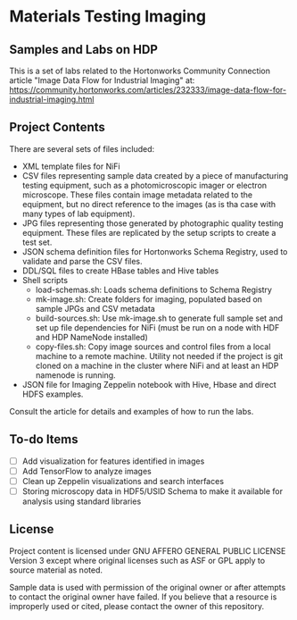 # Materials Testing Imaging
## Samples and Labs on HDP

This is a set of labs related to the Hortonworks Community Connection article "Image Data Flow for Industrial Imaging" at: https://community.hortonworks.com/articles/232333/image-data-flow-for-industrial-imaging.html

## Project Contents
There are several sets of files included:
* XML template files for NiFi
* CSV files representing sample data created by a piece of manufacturing testing equipment, such as a photomicroscopic imager or electron microscope. These files contain image metadata related to the equipment, but no direct reference to the images (as is tha case with many types of lab equipment).
* JPG files representing those generated by photographic quality testing equipment. These files are replicated by the setup scripts to create a test set.
* JSON schema definition files for Hortonworks Schema Registry, used to validate and parse the CSV files.
* DDL/SQL files to create HBase tables and Hive tables 
* Shell scripts
    * load-schemas.sh: Loads schema definitions to Schema Registry
    * mk-image.sh: Create folders for imaging, populated based on sample JPGs and CSV metadata
    * build-sources.sh: Use mk-image.sh to generate full sample set and set up file dependencies for NiFi (must be run on a node with HDF and HDP NameNode installed)
    * copy-files.sh: Copy image sources and control files from a local machine to a remote machine. Utility not needed if the project is git cloned on a machine in the cluster where NiFi and at least an HDP namenode is running.
* JSON file for Imaging Zeppelin notebook with Hive, Hbase and direct HDFS examples.
    
Consult the article for details and examples of how to run the labs. 

## To-do Items
- [ ] Add visualization for features identified in images
- [ ] Add TensorFlow to analyze images
- [ ] Clean up Zeppelin visualizations and search interfaces
- [ ] Storing microscopy data in HDF5/USID Schema to make it available for analysis using standard libraries

## License
Project content is licensed under GNU AFFERO GENERAL PUBLIC LICENSE Version 3 except where original licenses such as ASF or GPL apply to source material as noted.

Sample data is used with permission of the original owner or after attempts to contact the original owner have failed. If you believe that a resource is improperly used or cited, please contact the owner of this repository.